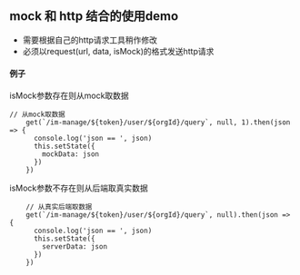 ## mock 和 http 结合的使用demo

- 需要根据自己的http请求工具稍作修改
- 必须以request(url, data, isMock)的格式发送http请求

#### 例子

isMock参数存在则从mock取数据
```
// 从mock取数据
    get(`/im-manage/${token}/user/${orgId}/query`, null, 1).then(json => {
      console.log('json == ', json)
      this.setState({
        mockData: json
      })
    })

```

isMock参数不存在则从后端取真实数据
```
    // 从真实后端取数据
    get(`/im-manage/${token}/user/${orgId}/query`, null).then(json => {
      console.log('json == ', json)
      this.setState({
        serverData: json
      })
    })
```
